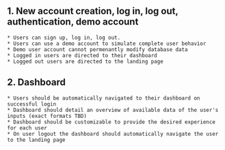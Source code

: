 ## 1. New account creation, log in, log out, authentication, demo account

    * Users can sign up, log in, log out.
    * Users can use a demo account to simulate complete user behavior
    * Demo user account cannot permenantly modify database data
    * Logged in users are directed to their dashboard
    * Logged out users are directed to the landing page

## 2. Dashboard

    * Users should be automatically navigated to their dashboard on successful login
    * Dashboard should detail an overview of available data of the user's inputs (exact formats TBD)
    * Dashboard should be customizable to provide the desired experience for each user
    * On user logout the dashboard should automatically navigate the user to the landing page


